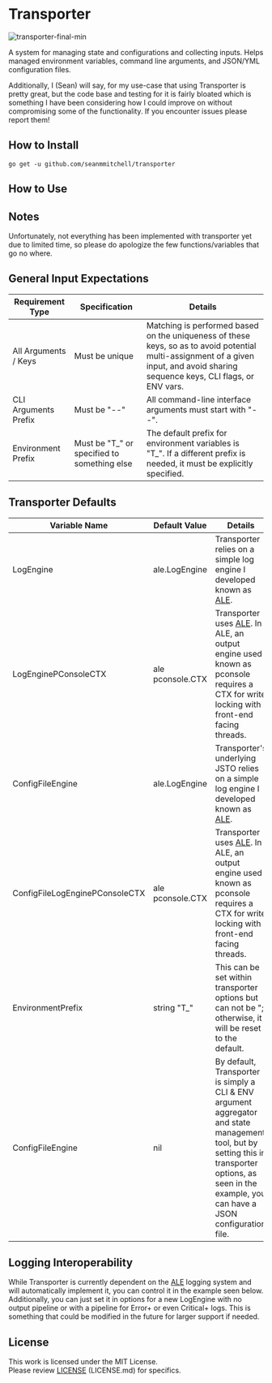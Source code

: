 # Transporter
![transporter-final-min](https://user-images.githubusercontent.com/20157708/221439905-b2a7c0b7-c6d0-4204-9f2b-d64c2531a61a.png)

A system for managing state and configurations and collecting inputs. Helps managed environment variables, command line arguments, and JSON/YML configuration files.

Additionally, I (Sean) will say, for my use-case that using Transporter is pretty great, but the code base and testing for it is fairly bloated which is something I have been considering how I could improve on without compromising some of the functionality. If you encounter issues please report them!

## How to Install
    go get -u github.com/seanmmitchell/transporter

## How to Use


## Notes
Unfortunately, not everything has been implemented with transporter yet due to limited time, so please do apologize the few functions/variables that go no where.

## General Input Expectations
| Requirement Type     | Specification                               | Details                                                                                                                                                                           |
| -------------------- | ------------------------------------------- | --------------------------------------------------------------------------------------------------------------------------------------------------------------------------------- |
| All Arguments / Keys | Must be unique                              | Matching is performed based on the uniqueness of these keys, so as to avoid potential multi-assignment of a given input, and avoid sharing sequence keys, CLI flags, or ENV vars. |
| CLI Arguments Prefix | Must be "--"                                | All command-line interface arguments must start with "--".                                                                                                                        |
| Environment Prefix   | Must be "T_" or specified to something else | The default prefix for environment variables is "T_". If a different prefix is needed, it must be explicitly specified.                                                           |

## Transporter Defaults
| Variable Name                  | Default Value    | Details                                                                                                                                                                                                  |
| ------------------------------ | ---------------- | -------------------------------------------------------------------------------------------------------------------------------------------------------------------------------------------------------- |
| LogEngine                      | ale.LogEngine    | Transporter relies on a simple log engine I developed known as [ALE](https://github.com/seanmmitchell/ale).                                                                                              |
| LogEnginePConsoleCTX           | ale pconsole.CTX | Transporter uses [ALE](https://github.com/seanmmitchell/ale). In ALE, an output engine used known as pconsole requires a CTX for write locking with front-end facing threads.                            |
| ConfigFileEngine               | ale.LogEngine    | Transporter's underlying JSTO relies on a simple log engine I developed known as [ALE](https://github.com/seanmmitchell/ale).                                                                            |
| ConfigFileLogEnginePConsoleCTX | ale pconsole.CTX | Transporter uses [ALE](https://github.com/seanmmitchell/ale). In ALE, an output engine used known as pconsole requires a CTX for write locking with front-end facing threads.                            |
| EnvironmentPrefix              | string "T_"      | This can be set within transporter options but can not be "; otherwise, it will be reset to the default.                                                                                                 |
| ConfigFileEngine               | nil              | By default, Transporter is simply a CLI & ENV argument aggregator and state management tool, but by setting this in transporter options, as seen in the example, you can have a JSON configuration file. |

## Logging Interoperability
While Transporter is currently dependent on the [ALE](https://github.com/seanmmitchell/ale) logging system and will automatically implement it, you can control it in the example seen below. Additionally, you can just set it in options for a new LogEngine with no output pipeline or with a pipeline for Error+ or even Critical+ logs. This is something that could be modified in the future for larger support if needed.

## License
This work is licensed under the MIT License.  
Please review [LICENSE](LICENSE.md) (LICENSE.md) for specifics.
